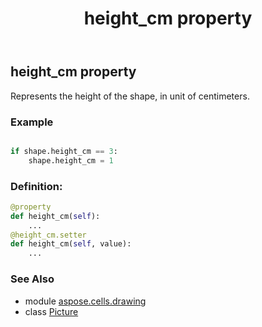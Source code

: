 ﻿---
title: height_cm property
second_title: Aspose.Cells for Python via .NET API References
description: 
type: docs
weight: 500
url: /aspose.cells.drawing/picture/height_cm/
is_root: false
---

## height_cm property


Represents the height of the shape, in unit of centimeters.

### Example 


```python

if shape.height_cm == 3:
    shape.height_cm = 1

```
### Definition:
```python
@property
def height_cm(self):
    ...
@height_cm.setter
def height_cm(self, value):
    ...
```

### See Also
* module [aspose.cells.drawing](../../)
* class [Picture](/cells/python-net/aspose.cells.drawing/picture)
